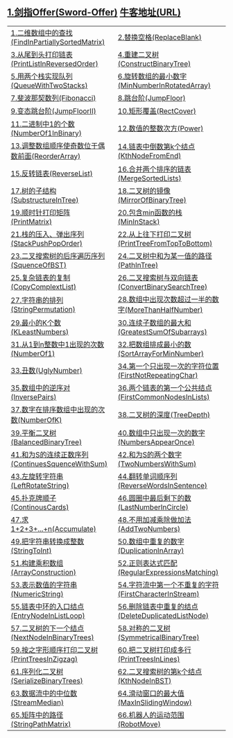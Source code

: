 <h2>
   <a href="https://github.com/wuping5719/Algorithm/tree/master/1-Sword-Offer">1.剑指Offer(Sword-Offer)</a>
   <a href="http://www.nowcoder.com/profile/8873320">牛客地址(URL)</a>
</h2>
   
<table>
  <tr>
    <td>
      <a href="https://github.com/wuping5719/Algorithm/blob/master/1-Sword-Offer/1-FindInPartiallySortedMatrix.java">
      1.二维数组中的查找(FindInPartiallySortedMatrix)</a>
    </td>
    <td>
      <a href="https://github.com/wuping5719/Algorithm/blob/master/1-Sword-Offer/2-ReplaceBlank.java">
      2.替换空格(ReplaceBlank)</a>
    </td>
  </tr>
  <tr>
    <td>
      <a href="https://github.com/wuping5719/Algorithm/tree/master/1-Sword-Offer/1-5-PrintListInReversedOrder_05">
      3.从尾到头打印链表(PrintListInReversedOrder)</a>
    </td>
    <td>
      <a href="https://github.com/wuping5719/Algorithm/tree/master/1-Sword-Offer/1-6-ConstructBinaryTree_06">
      4.重建二叉树(ConstructBinaryTree)</a>
    </td>
  </tr>
  <tr>
     <td>
      <a href="https://github.com/wuping5719/Algorithm/tree/master/1-Sword-Offer/1-7-QueueWithTwoStacks_07">
      5.用两个栈实现队列(QueueWithTwoStacks)</a>
    </td>
    <td>
      <a href="https://github.com/wuping5719/Algorithm/blob/master/1-Sword-Offer/1-8-MinNumberInRotatedArray_08.java">
      6.旋转数组的最小数字(MinNumberInRotatedArray)</a>
    </td>
  </tr>
  <tr>
    <td>
      <a href="https://github.com/wuping5719/Algorithm/tree/master/1-Sword-Offer/1-9-Fibonacci_09">
      7.斐波那契数列(Fibonacci)</a>
    </td>
    <td>
      <a href="https://github.com/wuping5719/Algorithm/blob/master/1-Sword-Offer/1-9-Fibonacci_09/1-9-2-JumpFloor_09.java">
      8.跳台阶(JumpFloor)</a>
    </td>
  </tr>
  <tr>
    <td>
      <a href="https://github.com/wuping5719/Algorithm/blob/master/1-Sword-Offer/1-9-Fibonacci_09/1-9-3-JumpFloorII_09.java">
      9.变态跳台阶(JumpFloorII)</a>
    </td>
    <td>
      <a href="https://github.com/wuping5719/Algorithm/blob/master/1-Sword-Offer/1-9-Fibonacci_09/1-9-4-RectCover_09.java">
      10.矩形覆盖(RectCover)</a>
    </td>
  </tr>
  <tr>
    <td>
      <a href="https://github.com/wuping5719/Algorithm/blob/master/1-Sword-Offer/1-10-NumberOf1InBinary_10.java">
      11.二进制中1的个数(NumberOf1InBinary)</a>
    </td>
    <td>
      <a href="https://github.com/wuping5719/Algorithm/blob/master/1-Sword-Offer/1-11-Power_11.java">
      12.数值的整数次方(Power)</a>
    </td>
  </tr>
  <tr>
    <td>
      <a href="https://github.com/wuping5719/Algorithm/blob/master/1-Sword-Offer/1-14-ReorderArray_14.java">
      13.调整数组顺序使奇数位于偶数前面(ReorderArray)</a>
    </td>
    <td>
      <a href="https://github.com/wuping5719/Algorithm/blob/master/1-Sword-Offer/1-15-KthNodeFromEnd_15.java">
      14.链表中倒数第k个结点(KthNodeFromEnd)</a>
    </td>
  </tr>
  <tr>
    <td>
      <a href="https://github.com/wuping5719/Algorithm/blob/master/1-Sword-Offer/1-16-ReverseList_16.java">
      15.反转链表(ReverseList)</a>
    </td>
    <td>
      <a href="https://github.com/wuping5719/Algorithm/blob/master/1-Sword-Offer/1-17-MergeSortedLists_17.java">
      16.合并两个排序的链表(MergeSortedLists)</a>
    </td>
  </tr>
  <tr>
    <td>
      <a href="https://github.com/wuping5719/Algorithm/blob/master/1-Sword-Offer/1-18-SubstructureInTree_18.java">
      17.树的子结构(SubstructureInTree)</a>
    </td>
    <td>
      <a href="https://github.com/wuping5719/Algorithm/blob/master/1-Sword-Offer/1-19-MirrorOfBinaryTree_19.java">
      18.二叉树的镜像(MirrorOfBinaryTree)</a>
    </td>
  </tr>
  <tr>
    <td>
      <a href="https://github.com/wuping5719/Algorithm/blob/master/1-Sword-Offer/1-20-PrintMatrix_20.java">
      19.顺时针打印矩阵(PrintMatrix)</a>
    </td>
    <td>
      <a href="https://github.com/wuping5719/Algorithm/blob/master/1-Sword-Offer/1-21-MinInStack_21.java">
      20.包含min函数的栈(MinInStack)</a>
    </td>
  </tr>
  <tr>
    <td>
      <a href="https://github.com/wuping5719/Algorithm/blob/master/1-Sword-Offer/1-22-StackPushPopOrder_22.java">
      21.栈的压入、弹出序列(StackPushPopOrder)</a>
    </td>
    <td>
      <a href="https://github.com/wuping5719/Algorithm/blob/master/1-Sword-Offer/1-23-PrintTreeFromTopToBottom_23.java">
      22.从上往下打印二叉树(PrintTreeFromTopToBottom)</a>
    </td>
  </tr>
  <tr>
    <td>
      <a href="https://github.com/wuping5719/Algorithm/blob/master/1-Sword-Offer/1-24-SquenceOfBST_24.java">
      23.二叉搜索树的后序遍历序列(SquenceOfBST)</a>
    </td>
    <td>
      <a href="https://github.com/wuping5719/Algorithm/blob/master/1-Sword-Offer/1-25-PathInTree_25.java">
      24.二叉树中和为某一值的路径(PathInTree)</a>
    </td>
  </tr>
  <tr>
    <td>
      <a href="https://github.com/wuping5719/Algorithm/tree/master/1-Sword-Offer/1-26-CopyComplextList_26">
      25.复杂链表的复制(CopyComplextList)</a>
    </td>
    <td>
      <a href="https://github.com/wuping5719/Algorithm/blob/master/1-Sword-Offer/1-27-ConvertBinarySearchTree_27.java">
      26.二叉搜索树与双向链表(ConvertBinarySearchTree)</a>
    </td>
  </tr>
  <tr>
    <td>
      <a href="https://github.com/wuping5719/Algorithm/blob/master/1-Sword-Offer/1-28-StringPermutation_28.java">
      27.字符串的排列(StringPermutation)</a>
    </td>
    <td>
      <a href="https://github.com/wuping5719/Algorithm/blob/master/1-Sword-Offer/1-29-MoreThanHalfNumber_29.java">
      28.数组中出现次数超过一半的数字(MoreThanHalfNumber)</a>
    </td>
  </tr>
  <tr>
    <td>
      <a href="https://github.com/wuping5719/Algorithm/blob/master/1-Sword-Offer/1-30-KLeastNumbers_30.java">
      29.最小的K个数(KLeastNumbers)</a>
    </td>
    <td>
      <a href="https://github.com/wuping5719/Algorithm/blob/master/1-Sword-Offer/1-31-GreatestSumOfSubarrays_31.java">
      30.连续子数组的最大和(GreatestSumOfSubarrays)</a>
    </td>
  </tr>
  <tr>
    <td>
      <a href="https://github.com/wuping5719/Algorithm/blob/master/1-Sword-Offer/1-32-NumberOf1_32.java">
      31.从1到n整数中1出现的次数(NumberOf1)</a>
    </td>
    <td>
      <a href="https://github.com/wuping5719/Algorithm/blob/master/1-Sword-Offer/1-33-SortArrayForMinNumber_33.java">
      32.把数组排成最小的数(SortArrayForMinNumber)</a>
    </td>
  </tr>
  <tr>
    <td>
      <a href="https://github.com/wuping5719/Algorithm/blob/master/1-Sword-Offer/1-34-UglyNumber_34.java">
      33.丑数(UglyNumber)</a>
    </td>
    <td>
      <a href="https://github.com/wuping5719/Algorithm/blob/master/1-Sword-Offer/1-35-FirstNotRepeatingChar_35.java">
      34.第一个只出现一次的字符位置(FirstNotRepeatingChar)</a>
    </td>
  </tr>
  <tr>
    <td>
      <a href="https://github.com/wuping5719/Algorithm/blob/master/1-Sword-Offer/1-36-InversePairs_36.java">
      35.数组中的逆序对(InversePairs)</a>
    </td>
    <td>
      <a href="https://github.com/wuping5719/Algorithm/blob/master/1-Sword-Offer/1-37-FirstCommonNodesInLists_37.java">
      36.两个链表的第一个公共结点(FirstCommonNodesInLists)</a>
    </td>
  </tr>
  <tr>
    <td>
      <a href="https://github.com/wuping5719/Algorithm/blob/master/1-Sword-Offer/1-38-NumberOfK_38.java">
      37.数字在排序数组中出现的次数(NumberOfK)</a>
    </td>
    <td>
      <a href="https://github.com/wuping5719/Algorithm/blob/master/1-Sword-Offer/1-39-1-TreeDepth_39_1.java">
      38.二叉树的深度(TreeDepth)</a>
    </td>
  </tr>
  <tr>
    <td>
      <a href="https://github.com/wuping5719/Algorithm/blob/master/1-Sword-Offer/1-39-2-BalancedBinaryTree_39_2.java">
      39.平衡二叉树(BalancedBinaryTree)</a>
    </td>
    <td>
      <a href="https://github.com/wuping5719/Algorithm/blob/master/1-Sword-Offer/1-40-NumbersAppearOnce_40.java">
      40.数组中只出现一次的数字(NumbersAppearOnce)</a>
    </td>
  </tr>
  <tr>
    <td>
      <a href="https://github.com/wuping5719/Algorithm/blob/master/1-Sword-Offer/1-41-2-ContinuesSquenceWithSum_41_2.java">
      41.和为S的连续正数序列(ContinuesSquenceWithSum)</a>
    </td>
    <td>
      <a href="https://github.com/wuping5719/Algorithm/blob/master/1-Sword-Offer/1-41-1-TwoNumbersWithSum_41_1.java">
      42.和为S的两个数字(TwoNumbersWithSum)</a>
    </td>
  </tr>
  <tr>
    <td>
      <a href="https://github.com/wuping5719/Algorithm/blob/master/1-Sword-Offer/1-42-2-LeftRotateString_42_2.java">
      43.左旋转字符串(LeftRotateString)</a>
    </td>
    <td>
      <a href="https://github.com/wuping5719/Algorithm/blob/master/1-Sword-Offer/1-42-1-ReverseWordsInSentence_42_1.java">
      44.翻转单词顺序列(ReverseWordsInSentence)</a>
    </td>
  </tr>
  <tr>
    <td>
      <a href="https://github.com/wuping5719/Algorithm/blob/master/1-Sword-Offer/1-44-ContinousCards_44.java">
      45.扑克牌顺子(ContinousCards)</a>
    </td>
    <td>
      <a href="https://github.com/wuping5719/Algorithm/blob/master/1-Sword-Offer/1-45-LastNumberInCircle_45.java">
      46.圆圈中最后剩下的数(LastNumberInCircle)</a>
    </td>
  </tr>
  <tr>
    <td>
      <a href="https://github.com/wuping5719/Algorithm/blob/master/1-Sword-Offer/1-46-Accumulate_46.java">
      47.求1+2+3+...+n(Accumulate)</a>
    </td>
    <td>
      <a href="https://github.com/wuping5719/Algorithm/blob/master/1-Sword-Offer/1-47-AddTwoNumbers_47.java">
      48.不用加减乘除做加法(AddTwoNumbers)</a>
    </td>
  </tr>
  <tr>
    <td>
      <a href="https://github.com/wuping5719/Algorithm/blob/master/1-Sword-Offer/1-49-StringToInt_49.java">
      49.把字符串转换成整数(StringToInt)</a>
    </td>
    <td>
      <a href="https://github.com/wuping5719/Algorithm/blob/master/1-Sword-Offer/1-51-DuplicationInArray_51.java">
      50.数组中重复的数字(DuplicationInArray)</a>
    </td>
  </tr>
  <tr>
    <td>
      <a href="https://github.com/wuping5719/Algorithm/blob/master/1-Sword-Offer/1-52-ArrayConstruction_52.java">
      51.构建乘积数组(ArrayConstruction)</a>
    </td>
    <td>
      <a href="https://github.com/wuping5719/Algorithm/blob/master/1-Sword-Offer/1-53-RegularExpressionsMatching_53.java">
      52.正则表达式匹配(RegularExpressionsMatching)</a>
    </td>
  </tr>
  <tr>
    <td>
      <a href="https://github.com/wuping5719/Algorithm/blob/master/1-Sword-Offer/1-54-NumericString_54.java">
      53.表示数值的字符串(NumericString)</a>
    </td>
    <td>
      <a href="https://github.com/wuping5719/Algorithm/blob/master/1-Sword-Offer/1-55-FirstCharacterInStream_55.java">
      54.字符流中第一个不重复的字符(FirstCharacterInStream)</a>
    </td>
  </tr>
  <tr>
    <td>
      <a href="https://github.com/wuping5719/Algorithm/blob/master/1-Sword-Offer/1-56-EntryNodeInListLoop_56.java">
      55.链表中环的入口结点(EntryNodeInListLoop)</a>
    </td>
    <td>
      <a href="https://github.com/wuping5719/Algorithm/blob/master/1-Sword-Offer/1-57-DeleteDuplicatedListNode_57.java">
      56.删除链表中重复的结点(DeleteDuplicatedListNode)</a>
    </td>
  </tr>
  <tr>
    <td>
      <a href="https://github.com/wuping5719/Algorithm/blob/master/1-Sword-Offer/1-58-NextNodeInBinaryTrees_58.java">
      57.二叉树的下一个结点(NextNodeInBinaryTrees)</a>
    </td>
    <td>
      <a href="https://github.com/wuping5719/Algorithm/blob/master/1-Sword-Offer/1-59-SymmetricalBinaryTree_59.java">
      58.对称的二叉树(SymmetricalBinaryTree)</a>
    </td>
  </tr>
  <tr>
    <td>
      <a href="https://github.com/wuping5719/Algorithm/blob/master/1-Sword-Offer/1-61-PrintTreesInZigzag_61.java">
      59.按之字形顺序打印二叉树(PrintTreesInZigzag)</a>
    </td>
    <td>
      <a href="https://github.com/wuping5719/Algorithm/blob/master/1-Sword-Offer/1-60-PrintTreesInLines_60.java">
      60.把二叉树打印成多行(PrintTreesInLines)</a>
    </td>
  </tr>
  <tr>
    <td>
      <a href="https://github.com/wuping5719/Algorithm/blob/master/1-Sword-Offer/1-62-SerializeBinaryTrees_62.java">
      61.序列化二叉树(SerializeBinaryTrees)</a>
    </td>
    <td>
      <a href="https://github.com/wuping5719/Algorithm/blob/master/1-Sword-Offer/1-63-KthNodeInBST_63.java">
      62.二叉搜索树的第k个结点(KthNodeInBST)</a>
    </td>
  </tr>
  <tr>
    <td>
      <a href="https://github.com/wuping5719/Algorithm/blob/master/1-Sword-Offer/1-64-StreamMedian_64.java">
      63.数据流中的中位数(StreamMedian)</a>
    </td>
    <td>
      <a href="https://github.com/wuping5719/Algorithm/blob/master/1-Sword-Offer/1-65-MaxInSlidingWindow_65.java">
      64.滑动窗口的最大值(MaxInSlidingWindow)</a>
    </td>
  </tr>
  <tr>
    <td>
      <a href="https://github.com/wuping5719/Algorithm/blob/master/1-Sword-Offer/1-66-StringPathMatrix_66.java">
      65.矩阵中的路径(StringPathMatrix)</a>
    </td>
    <td>
      <a href="https://github.com/wuping5719/Algorithm/blob/master/1-Sword-Offer/1-67-RobotMove_67.java">
      66.机器人的运动范围(RobotMove)</a>
    </td>
  </tr>
</table>
